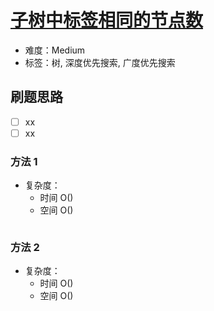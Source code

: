 # [子树中标签相同的节点数](https://leetcode-cn.com/problems/number-of-nodes-in-the-sub-tree-with-the-same-label/)

- 难度：Medium
- 标签：树, 深度优先搜索, 广度优先搜索

## 刷题思路

- [ ] xx
- [ ] xx

### 方法 1

- 复杂度：
    - 时间 O()
    - 空间 O()

``` js

```

### 方法 2

- 复杂度：
    - 时间 O()
    - 空间 O()

``` js

```
